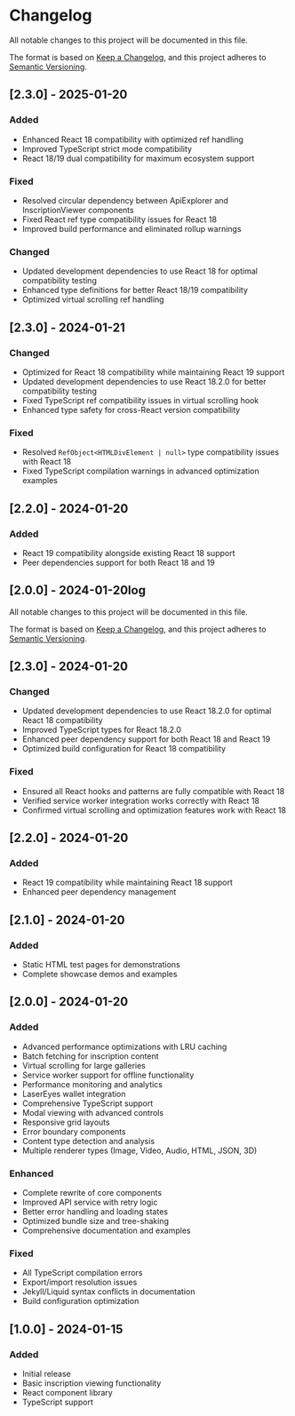 # Changelog

All notable changes to this project will be documented in this file.

The format is based on [Keep a Changelog](https://keepachangelog.com/en/1.0.0/),
and this project adheres to [Semantic Versioning](https://semver.org/spec/v2.0.0.html).

## [2.3.0] - 2025-01-20

### Added
- Enhanced React 18 compatibility with optimized ref handling
- Improved TypeScript strict mode compatibility
- React 18/19 dual compatibility for maximum ecosystem support

### Fixed
- Resolved circular dependency between ApiExplorer and InscriptionViewer components
- Fixed React ref type compatibility issues for React 18
- Improved build performance and eliminated rollup warnings

### Changed
- Updated development dependencies to use React 18 for optimal compatibility testing
- Enhanced type definitions for better React 18/19 compatibility
- Optimized virtual scrolling ref handling

## [2.3.0] - 2024-01-21

### Changed
- Optimized for React 18 compatibility while maintaining React 19 support
- Updated development dependencies to use React 18.2.0 for better compatibility testing
- Fixed TypeScript ref compatibility issues in virtual scrolling hook
- Enhanced type safety for cross-React version compatibility

### Fixed
- Resolved `RefObject<HTMLDivElement | null>` type compatibility issues with React 18
- Fixed TypeScript compilation warnings in advanced optimization examples

## [2.2.0] - 2024-01-20

### Added
- React 19 compatibility alongside existing React 18 support
- Peer dependencies support for both React 18 and 19

## [2.0.0] - 2024-01-20log

All notable changes to this project will be documented in this file.

The format is based on [Keep a Changelog](https://keepachangelog.com/en/1.0.0/),
and this project adheres to [Semantic Versioning](https://semver.org/spec/v2.0.0.html).

## [2.3.0] - 2024-01-20

### Changed
- Updated development dependencies to use React 18.2.0 for optimal React 18 compatibility
- Improved TypeScript types for React 18.2.0
- Enhanced peer dependency support for both React 18 and React 19
- Optimized build configuration for React 18 compatibility

### Fixed
- Ensured all React hooks and patterns are fully compatible with React 18
- Verified service worker integration works correctly with React 18
- Confirmed virtual scrolling and optimization features work with React 18

## [2.2.0] - 2024-01-20

### Added
- React 19 compatibility while maintaining React 18 support
- Enhanced peer dependency management

## [2.1.0] - 2024-01-20

### Added
- Static HTML test pages for demonstrations
- Complete showcase demos and examples

## [2.0.0] - 2024-01-20

### Added
- Advanced performance optimizations with LRU caching
- Batch fetching for inscription content
- Virtual scrolling for large galleries
- Service worker support for offline functionality
- Performance monitoring and analytics
- LaserEyes wallet integration
- Comprehensive TypeScript support
- Modal viewing with advanced controls
- Responsive grid layouts
- Error boundary components
- Content type detection and analysis
- Multiple renderer types (Image, Video, Audio, HTML, JSON, 3D)

### Enhanced
- Complete rewrite of core components
- Improved API service with retry logic
- Better error handling and loading states
- Optimized bundle size and tree-shaking
- Comprehensive documentation and examples

### Fixed
- All TypeScript compilation errors
- Export/import resolution issues
- Jekyll/Liquid syntax conflicts in documentation
- Build configuration optimization

## [1.0.0] - 2024-01-15

### Added
- Initial release
- Basic inscription viewing functionality
- React component library
- TypeScript support

